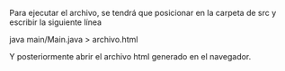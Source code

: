Para ejecutar el archivo, se tendrá que posicionar en la carpeta de src y escribir la siguiente línea 

java main/Main.java > archivo.html

Y posteriormente abrir el archivo html generado en el navegador. 
